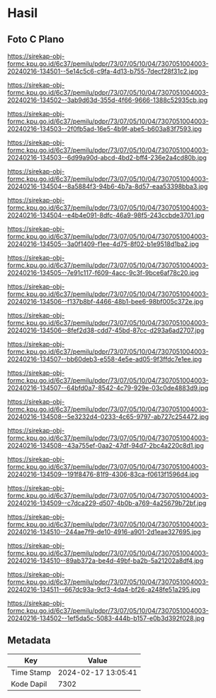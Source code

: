 # Hasil

## Foto C Plano

https://sirekap-obj-formc.kpu.go.id/6c37/pemilu/pdpr/73/07/05/10/04/7307051004003-20240216-134501--5e14c5c6-c9fa-4d13-b755-7decf28f31c2.jpg

https://sirekap-obj-formc.kpu.go.id/6c37/pemilu/pdpr/73/07/05/10/04/7307051004003-20240216-134502--3ab9d63d-355d-4f66-9666-1388c52935cb.jpg

https://sirekap-obj-formc.kpu.go.id/6c37/pemilu/pdpr/73/07/05/10/04/7307051004003-20240216-134503--2f0fb5ad-16e5-4b9f-abe5-b603a83f7593.jpg

https://sirekap-obj-formc.kpu.go.id/6c37/pemilu/pdpr/73/07/05/10/04/7307051004003-20240216-134503--6d99a90d-abcd-4bd2-bff4-236e2a4cd80b.jpg

https://sirekap-obj-formc.kpu.go.id/6c37/pemilu/pdpr/73/07/05/10/04/7307051004003-20240216-134504--8a5884f3-94b6-4b7a-8d57-eaa53398bba3.jpg

https://sirekap-obj-formc.kpu.go.id/6c37/pemilu/pdpr/73/07/05/10/04/7307051004003-20240216-134504--e4b4e091-8dfc-46a9-98f5-243ccbde3701.jpg

https://sirekap-obj-formc.kpu.go.id/6c37/pemilu/pdpr/73/07/05/10/04/7307051004003-20240216-134505--3a0f1409-f1ee-4d75-8f02-b1e9518d1ba2.jpg

https://sirekap-obj-formc.kpu.go.id/6c37/pemilu/pdpr/73/07/05/10/04/7307051004003-20240216-134505--7e91c117-f609-4acc-9c3f-9bce6af78c20.jpg

https://sirekap-obj-formc.kpu.go.id/6c37/pemilu/pdpr/73/07/05/10/04/7307051004003-20240216-134506--f137b8bf-4466-48b1-bee6-98bf005c372e.jpg

https://sirekap-obj-formc.kpu.go.id/6c37/pemilu/pdpr/73/07/05/10/04/7307051004003-20240216-134506--8fef2d38-cdd7-45bd-87cc-d293a6ad2707.jpg

https://sirekap-obj-formc.kpu.go.id/6c37/pemilu/pdpr/73/07/05/10/04/7307051004003-20240216-134507--bb60deb3-e558-4e5e-ad05-9f3ffdc7e1ee.jpg

https://sirekap-obj-formc.kpu.go.id/6c37/pemilu/pdpr/73/07/05/10/04/7307051004003-20240216-134507--64bfd0a7-8542-4c79-929e-03c0de4883d9.jpg

https://sirekap-obj-formc.kpu.go.id/6c37/pemilu/pdpr/73/07/05/10/04/7307051004003-20240216-134508--5e3232d4-0233-4c65-9797-ab727c254472.jpg

https://sirekap-obj-formc.kpu.go.id/6c37/pemilu/pdpr/73/07/05/10/04/7307051004003-20240216-134508--43a755ef-0aa2-47df-94d7-2bc4a220c8d1.jpg

https://sirekap-obj-formc.kpu.go.id/6c37/pemilu/pdpr/73/07/05/10/04/7307051004003-20240216-134509--191f8476-81f9-4306-83ca-f0613f1596d4.jpg

https://sirekap-obj-formc.kpu.go.id/6c37/pemilu/pdpr/73/07/05/10/04/7307051004003-20240216-134509--c7dca229-d507-4b0b-a769-4a25679b72bf.jpg

https://sirekap-obj-formc.kpu.go.id/6c37/pemilu/pdpr/73/07/05/10/04/7307051004003-20240216-134510--244ae7f9-de10-4916-a901-2d1eae327695.jpg

https://sirekap-obj-formc.kpu.go.id/6c37/pemilu/pdpr/73/07/05/10/04/7307051004003-20240216-134510--89ab372a-be4d-49bf-ba2b-5a21202a8df4.jpg

https://sirekap-obj-formc.kpu.go.id/6c37/pemilu/pdpr/73/07/05/10/04/7307051004003-20240216-134511--667dc93a-9cf3-4da4-bf26-a248fe51a295.jpg

https://sirekap-obj-formc.kpu.go.id/6c37/pemilu/pdpr/73/07/05/10/04/7307051004003-20240216-134502--1ef5da5c-5083-444b-b157-e0b3d392f028.jpg


## Metadata

| Key        | Value               |
| ---------- | ------------------- |
| Time Stamp | 2024-02-17 13:05:41 |
| Kode Dapil | 7302                |




